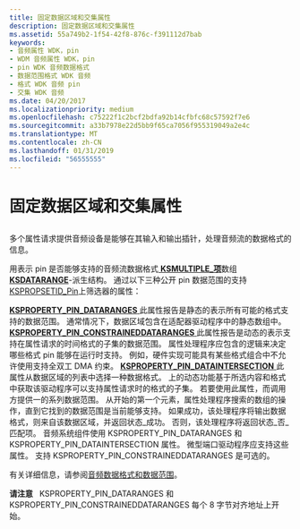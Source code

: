 ```yaml
---
title: 固定数据区域和交集属性
description: 固定数据区域和交集属性
ms.assetid: 55a749b2-1f54-42f8-876c-f391112d7bab
keywords:
- 音频属性 WDK，pin
- WDM 音频属性 WDK，pin
- pin WDK 音频数据格式
- 数据范围格式 WDK 音频
- 格式 WDK 音频 pin
- 交集 WDK 音频
ms.date: 04/20/2017
ms.localizationpriority: medium
ms.openlocfilehash: c75222f1c2bcf2bdfa92b14cfbfc68c57592f7e6
ms.sourcegitcommit: a33b7978e22d5bb9f65ca7056f955319049a2e4c
ms.translationtype: MT
ms.contentlocale: zh-CN
ms.lasthandoff: 01/31/2019
ms.locfileid: "56555555"
---
```

# <a name="pin-data-range-and-intersection-properties"></a>固定数据区域和交集属性


## <span id="pin_data_range_and_intersection_properties"></span><span id="PIN_DATA_RANGE_AND_INTERSECTION_PROPERTIES"></span>


多个属性请求提供音频设备是能够在其输入和输出插针，处理音频流的数据格式的信息。

用表示 pin 是否能够支持的音频流数据格式[ **KSMULTIPLE\_项**](https://msdn.microsoft.com/library/windows/hardware/ff563441)数组[ **KSDATARANGE**](https://msdn.microsoft.com/library/windows/hardware/ff561658)-派生结构。 通过以下三种公开 pin 数据范围的支持[KSPROPSETID\_Pin](https://msdn.microsoft.com/library/windows/hardware/ff566584)上筛选器的属性：

[**KSPROPERTY\_PIN\_DATARANGES** ](https://msdn.microsoft.com/library/windows/hardware/ff565199)此属性报告是静态的表示所有可能的格式支持的数据范围。 通常情况下，数据区域包含在适配器驱动程序中的静态数组中。
[**KSPROPERTY\_PIN\_CONSTRAINEDDATARANGES** ](https://msdn.microsoft.com/library/windows/hardware/ff565195)此属性报告是动态的表示支持在属性请求的时间格式的子集的数据范围。 属性处理程序应包含的逻辑来决定哪些格式 pin 能够在运行时支持。 例如，硬件实现可能具有某些格式组合中不允许使用支持全双工 DMA 约束。
[**KSPROPERTY\_PIN\_DATAINTERSECTION** ](https://msdn.microsoft.com/library/windows/hardware/ff565198)此属性从数据区域的列表中选择一种数据格式。 上的动态功能基于所选内容和格式中获取该驱动程序可以支持属性请求时的格式的子集。 若要使用此属性，而调用方提供一的系列数据范围。 从开始的第一个元素，属性处理程序搜索的数组的操作，直到它找到的数据范围是当前能够支持。 如果成功，该处理程序将输出数据格式，则来自该数据区域，并返回状态\_成功。 否则，该处理程序将返回状态\_否\_匹配项。
音频系统组件使用 KSPROPERTY\_PIN\_DATARANGES 和 KSPROPERTY\_PIN\_DATAINTERSECTION 属性。 微型端口驱动程序应支持这些属性。 支持 KSPROPERTY\_PIN\_CONSTRAINEDDATARANGES 是可选的。

有关详细信息，请参阅[音频数据格式和数据范围](audio-data-formats-and-data-ranges.md)。

**请注意**   KSPROPERTY\_PIN\_DATARANGES 和 KSPROPERTY\_PIN\_CONSTRAINEDDATARANGES 每个 8 字节对齐地址上开始。

 

 

 




